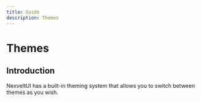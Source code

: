 ```yaml
---
title: Guide
description: Themes
---
```


# Themes

## Introduction

NexveltUI has a built-in theming system that allows you to switch between themes as you wish. 

<!-- <script setup>
import ThemeSelector from '../components/ThemeSelector.vue'
</script>

<ThemeSelector/> -->
